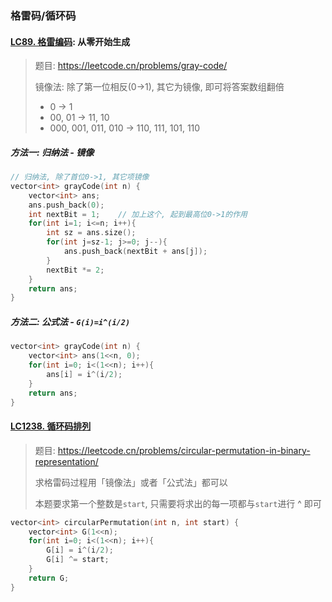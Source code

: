 ### 格雷码/循环码

#### [LC89. 格雷编码](/workspace/89.%E6%A0%BC%E9%9B%B7%E7%BC%96%E7%A0%81.cpp): 从零开始生成

> 题目: https://leetcode.cn/problems/gray-code/
> 
> 镜像法: 除了第一位相反(0->1), 其它为镜像, 即可将答案数组翻倍
>
> - 0   ->   1
> - 00, 01    ->    11, 10
> - 000, 001, 011, 010  ->   110, 111, 101, 110

##### 方法一: 归纳法 - 镜像
```CPP
// 归纳法, 除了首位0->1, 其它项镜像
vector<int> grayCode(int n) {
    vector<int> ans;
    ans.push_back(0);
    int nextBit = 1;    // 加上这个, 起到最高位0->1的作用
    for(int i=1; i<=n; i++){
        int sz = ans.size();
        for(int j=sz-1; j>=0; j--){
            ans.push_back(nextBit + ans[j]);
        }
        nextBit *= 2;
    }
    return ans;
}
```

##### 方法二: 公式法 - `G(i)=i^(i/2)`
```CPP
vector<int> grayCode(int n) {
    vector<int> ans(1<<n, 0);
    for(int i=0; i<(1<<n); i++){
        ans[i] = i^(i/2);
    }
    return ans;
}
```


#### [LC1238. 循环码排列](/workspace/1238.%E5%BE%AA%E7%8E%AF%E7%A0%81%E6%8E%92%E5%88%97.cpp)

> 题目: https://leetcode.cn/problems/circular-permutation-in-binary-representation/
>
> 求格雷码过程用「镜像法」或者「公式法」都可以
> 
> 本题要求第一个整数是`start`, 只需要将求出的每一项都与`start`进行 ^ 即可

```CPP
vector<int> circularPermutation(int n, int start) {
    vector<int> G(1<<n);
    for(int i=0; i<(1<<n); i++){
        G[i] = i^(i/2);
        G[i] ^= start;
    }
    return G;
}
```